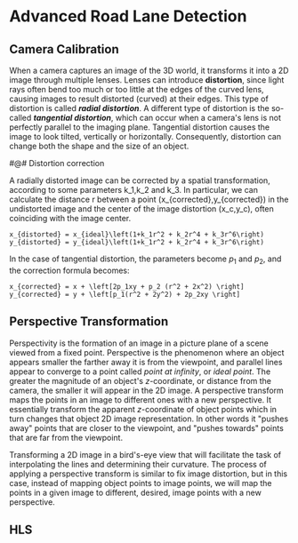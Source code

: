 # Advanced Road Lane Detection

## Camera Calibration

When a camera captures an image of the 3D world, it transforms it into a 2D image through multiple lenses. Lenses can introduce **distortion**, since light rays often bend too much or too little at the edges of the curved lens, causing  images to result distorted (curved) at their edges. This type of distortion is called ***radial distortion***. A different type of distortion is the so-called ***tangential distortion***, which can occur when a camera's lens is not perfectly parallel to the imaging plane. Tangential distortion causes the image to look tilted, vertically or horizontally. Consequently, distortion can change both the shape and the size of an object.

#@# Distortion correction

A radially distorted image can be corrected by a spatial transformation, according to some parameters k_1,k_2 and k_3. In particular, we can calculate the distance r between a point (x_{corrected},y_{corrected}) in the undistorted image and the center of the image distortion (x_c,y_c), often coinciding with the image center.

    x_{distorted} = x_{ideal}\left(1+k_1r^2 + k_2r^4 + k_3r^6\right)
    y_{distorted} = y_{ideal}\left(1+k_1r^2 + k_2r^4 + k_3r^6\right)

In the case of tangential distortion, the parameters become $p_1$ and $p_2$, and the correction formula becomes:

    x_{corrected} = x + \left[2p_1xy + p_2 (r^2 + 2x^2) \right]
    y_{corrected} = y + \left[p_1(r^2 + 2y^2) + 2p_2xy \right]
    
    

## Perspective Transformation

Perspectivity is the formation of an image in a picture plane of a scene viewed from a fixed point. Perspective is the phenomenon where an object appears smaller the farther away it is from the viewpoint, and parallel lines appear to converge to a point called *point at infinity*, or *ideal point*. The greater the magnitude of an object's *z*-coordinate, or distance from the camera, the smaller it will appear in the 2D image. A perspective transform maps the points in an image to different ones with a new perspective. It essentially transform the apparent *z*-coordinate of object points which in turn changes that object 2D image representation. In other words it "pushes away" points that are closer to the viewpoint, and "pushes towards" points that are far from the viewpoint.

Transforming a 2D image in a bird's-eye view that will facilitate the task of interpolating the lines and determining their curvature. The process of applying a perspective transform is similar to fix image distortion, but in this case, instead of mapping object points to image points, we will map the points in a given image to different, desired, image points with a new perspective.



## HLS
